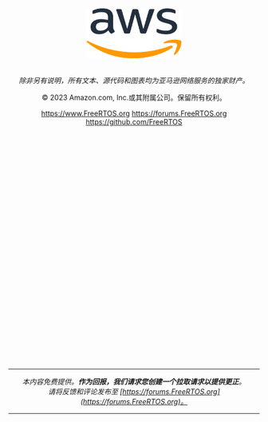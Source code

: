 <div align="center">

</br>
</br>

<img src="./media/aws-logo-hr.png" alt="" height="100" width="190"/>


</br>
</br>

*除非另有说明，所有文本、源代码和图表均为亚马逊网络服务的独家财产。*

© 2023 Amazon.com, Inc.或其附属公司。保留所有权利。

<https://www.FreeRTOS.org> <https://forums.FreeRTOS.org> <https://github.com/FreeRTOS>

</div>

</br>
</br>
</br>
</br>
</br>
</br>
</br>
</br>
</br>
</br>
</br>
</br>
</br>
</br>
</br>
</br>
</br>
</br>
</br>
</br>
</br>
</br>
</br>
</br>
</br>
</br>
</br>



<div align="center";>

* * *

*本内容免费提供。**作为回报，我们请求您创建一个拉取请求以提供更正**。*
</br>
*请将反馈和评论发布至 [https://forums.FreeRTOS.org](https://forums.FreeRTOS.org)。*

* * *

</div>


